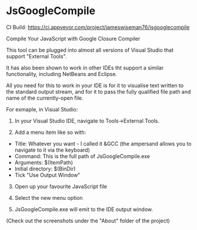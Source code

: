 JsGoogleCompile
===============

CI Build: https://ci.appveyor.com/project/jameswiseman76/jsgooglecompile

Compile Your JavaScript with Google Closure Compiler

This tool can be plugged into almost all versions of Visual Studio that support "External Tools". 

It has also been shown to work in other IDEs tht support a similar functionality, including NetBeans and Eclipse. 

All you need for this to work in your IDE is for it to visualise text written to the standard output stream, and for it to pass the fully qualified file path and name of the currently-open file.

For exmaple, in Visual Studio:

1) In your Visual Studio IDE, navigate to Tools->External Tools. 

2) Add a menu item like so with:

 - Title: Whatever you want  - I called it &GCC (the ampersand allows you to navigate to it via the keyboard)
 - Command: This is the full path of JsGoogleCompile.exe
 - Arguments: $(ItemPath)
 - Initial directory: $(BinDir)
 - Tick "Use Output Window"

3) Open up your favourite JavaScript file

4) Select the new menu option

5) JsGoogleCompile.exe will emit to the IDE output window.

(Check out the screenshots under the "About" folder of the project)
